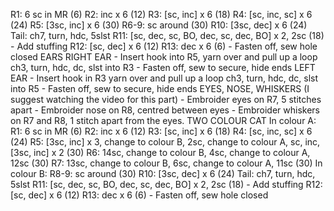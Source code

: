 R1: 6 sc in MR (6)
R2: inc x 6 (12)
R3: [sc, inc] x 6 (18)
R4: [sc, inc, sc] x 6 (24)
R5: [3sc, inc] x 6 (30)
R6-9: sc around (30)
R10: [3sc, dec] x 6 (24) Tail: ch7, turn, hdc, 5slst
R11: [sc, dec, sc, BO, dec, sc, dec, BO] x 2, 2sc (18) - Add stuffing R12: [sc, dec] x 6 (12) R13: dec x 6 (6) - Fasten off, sew hole closed EARS RIGHT EAR - Insert hook into R5, yarn over and pull up a loop ch3, turn, hdc, dc, slst into R3 - Fasten off, sew to secure, hide ends LEFT EAR - Insert hook in R3 yarn over and pull up a loop ch3, turn, hdc, dc, slst into R5 - Fasten off, sew to secure, hide ends EYES, NOSE, WHISKERS (I suggest watching the video for this part) - Embroider eyes on R7, 5 stitches apart - Embroider nose on R8, centred between eyes - Embroider whiskers on R7 and R8, 1 stitch apart from the eyes. TWO COLOUR CAT In colour A: R1: 6 sc in MR (6) R2: inc x 6 (12) R3: [sc, inc] x 6 (18) R4: [sc, inc, sc] x 6 (24) R5: [3sc, inc] x 3, change to colour B, 2sc, change to colour A, sc, inc, [3sc, inc] x 2 (30) R6: 14sc, change to colour B, 4sc, change to colour A, 12sc (30) R7: 13sc, change to colour B, 6sc, change to colour A, 11sc (30) In colour B: R8-9: sc around (30) R10: [3sc, dec] x 6 (24) Tail: ch7, turn, hdc, 5slst R11: [sc, dec, sc, BO, dec, sc, dec, BO] x 2, 2sc (18) - Add stuffing R12: [sc, dec] x 6 (12) R13: dec x 6 (6) - Fasten off, sew hole closed